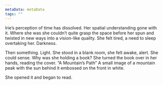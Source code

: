 ```yaml
---
metaData: metaData
tags: ""
---
```


Irie’s perception of time has dissolved. Her spatial understanding gone with it. Where she was she couldn’t quite grasp the space before her spun and twisted in new ways into a vision-like quality. She felt tired, a need to sleep overtaking her. Darkness. 


Then something. Light. She stood in a blank room, she felt awake, alert. She could sense. Why was she holding a book? 
She turned the book over in her hands, reading the cover.
“A Mountain’s Path”
A small image of a mountain peak with the sun behind it embossed on the front in white. 

She opened it and began to read.